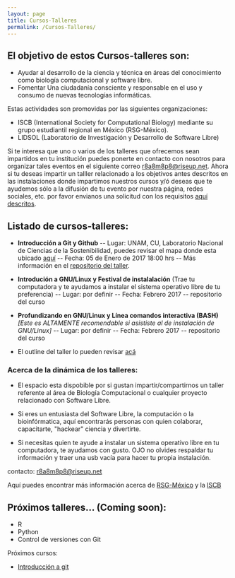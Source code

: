 ```yaml
---
layout: page
title: Cursos-Talleres
permalink: /Cursos-Talleres/
---
```


## El objetivo de estos Cursos-talleres son:

* Ayudar al desarrollo de la ciencia y técnica en áreas del conocimiento como biología computacional y software libre.
* Fomentar Una ciudadanía consciente y responsable en el uso y consumo de nuevas tecnologías informáticas.

Estas actividades son promovidas por las siguientes organizaciones:

* ISCB (International Society for Computational Biology) mediante su grupo estudiantil regional en México (RSG-México).
* LIDSOL (Laboratorio de Investigación y Desarrollo de Software Libre)

Si te interesa que uno o varios de los talleres que ofrecemos sean impartidos en tu institución puedes ponerte en contacto con nosotros para organizar tales eventos en el siguiente correo r8a8m8p8@riseup.net. Ahora si tu deseas impartir un talller relacionado a los objetivos antes descritos en las instalaciones donde impartimos nuestros cursos y/ó deseas que te ayudemos sólo a la difusión de tu evento por nuestra página, redes sociales, etc. por favor envianos una solicitud con los requisitos [aquí descritos](insertarliga).

## Listado de cursos-talleres:  

* **Introducción a Git y Github** -- Lugar: UNAM, CU, Laboratorio Nacional de Ciencias de la Sostenibilidad, puedes revisar el mapa donde esta ubicado [aquí](https://www.google.com.mx/maps/place/Laboratorio+Nacional+de+Ciencias+de+la+Sostenibilidad+%28LANCIS%29/@19.3225844,-99.1941297,17z/data=!3m1!4b1!4m5!3m4!1s0x85cdffe2e8adfce1:0x9c3ab1c80685da94!8m2!3d19.3225794!4d-99.191941?hl=es-419) -- Fecha: 05 de Enero de 2017 18:00 hrs -- Más información en el [repositorio del taller]().

* **Introdución a GNU/Linux y Festival de instalalación** (Trae tu computadora y te ayudamos a instalar el sistema operativo libre de tu preferencia) -- Lugar: por definir -- Fecha: Febrero 2017 -- repositorio del curso

* **Profundizando en GNU/Linux y Línea comandos interactiva (BASH)** _[Este es ALTAMENTE recomendable si asististe al de instalación de GNU/Linux]_ -- Lugar: por definir -- Fecha: Febrero 2017 -- repositorio del curso

* El outline del taller lo pueden revisar [acá](https://github.com/LIDSOL-NPL/Bioinformatics-workshops/tree/master/Sistema_GNU-Linux_y_BASH)


### Acerca de la dinámica de los talleres:

* El espacio esta dispobible por si gustan impartir/compartirnos un taller referente al área de Biología Computacional o cualquier proyecto relacionado con Software Libre.

* Si eres un entusiasta del Software Libre, la computación o la bioinfórmatica, aquí encontrarás personas con quien colaborar, capacitarte, "hackear" ciencia y divertirte.

* Si necesitas quien te ayude a instalar un sistema operativo libre en tu computadora, te ayudamos con gusto. OJO no olvides respaldar tu información y traer una usb vacía para hacer tu propia instalación.


contacto: r8a8m8p8@riseup.net  

Aquí puedes encontrar más información acerca de [RSG-México](http://rsg-mexico.iscbsc.org/) y la [ISCB](http://rsg.iscbsc.org/)


## Próximos talleres... (Coming soon):
* R
* Python
* Control de versiones con Git















Próximos cursos:

* [Introducción a git](https://github.com/ISCB-MX/git_course) 
